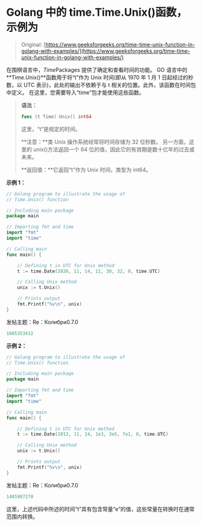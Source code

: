 # Golang 中的 time.Time.Unix()函数，示例为

> Original: [https://www.geeksforgeeks.org/time-time-unix-function-in-golang-with-examples/](https://www.geeksforgeeks.org/time-time-unix-function-in-golang-with-examples/)

在围棋语言中，*Time*Packages 提供了确定和查看时间的功能。 GO 语言中的**Time.Unix()**函数用于将“t”作为 Unix 时间(即从 1970 年 1 月 1 日起经过的秒数，以 UTC 表示)，此处的输出不依赖于与 t 相关的位置。此外，该函数在时间包中定义。 在这里，您需要导入“time”包才能使用这些函数。

> **语法：**
> 
> ```go
> func (t Time) Unix() int64
> 
> ```
> 
> 这里，“t”是规定的时间。
> 
> **注意：**类 Unix 操作系统经常将时间存储为 32 位秒数。 另一方面，这里的 unix()方法返回一个 64 位的值，因此它的有效期是数十亿年的过去或未来。
> 
> **返回值：**它返回“t”作为 Unix 时间，类型为 int64。

**示例 1：**

```go
// Golang program to illustrate the usage of
// Time.Unix() function

// Including main package
package main

// Importing fmt and time
import "fmt"
import "time"

// Calling main
func main() {

    // Defining t in UTC for Unix method
    t := time.Date(2020, 11, 14, 11, 30, 32, 0, time.UTC)

    // Calling Unix method
    unix := t.Unix()

    // Prints output
    fmt.Printf("%v\n", unix)
}
```

发帖主题：Re：Колибри0.7.0

```go
1605353432

```

**示例 2：**

```go
// Golang program to illustrate the usage of
// Time.Unix() function

// Including main package
package main

// Importing fmt and time
import "fmt"
import "time"

// Calling main
func main() {

    // Defining t in UTC for Unix method
    t := time.Date(2013, 11, 14, 1e3, 3e5, 7e1, 0, time.UTC)

    // Calling Unix method
    unix := t.Unix()

    // Prints output
    fmt.Printf("%v\n", unix)
}
```

发帖主题：Re：Колибри0.7.0

```go
1405987270

```

这里，上述代码中所述的时间“t”具有包含常量“e”的值，这些常量在转换时在通常范围内转换。